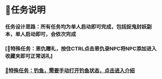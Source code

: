 # 📌任务说明

### 任务设计思路：所有任务均为单人启动即可完成，包括捉鬼封妖副本，单人启动即可，会依次完成

### [🏮特殊任务：恩仇赠礼，按住CTRL点击恩仇录NPC将NPC添加进入收藏夹即可正常送礼]

### [🎀特殊任务：钓鱼，需要手动打开钓鱼状态，点击进入介绍](/钓鱼)